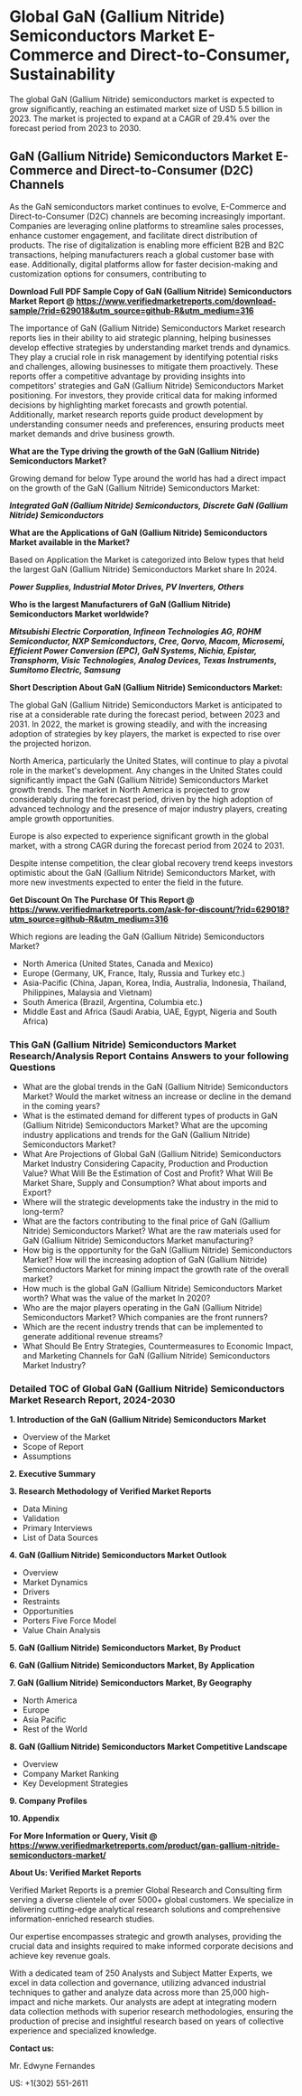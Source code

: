 <h1>Global GaN (Gallium Nitride) Semiconductors Market E-Commerce and Direct-to-Consumer, Sustainability</h1><p class=""><p>The global GaN (Gallium Nitride) semiconductors market is expected to grow significantly, reaching an estimated market size of USD 5.5 billion in 2023. The market is projected to expand at a CAGR of 29.4% over the forecast period from 2023 to 2030.</p><h2>GaN (Gallium Nitride) Semiconductors Market E-Commerce and Direct-to-Consumer (D2C) Channels</h2><p>As the GaN semiconductors market continues to evolve, E-Commerce and Direct-to-Consumer (D2C) channels are becoming increasingly important. Companies are leveraging online platforms to streamline sales processes, enhance customer engagement, and facilitate direct distribution of products. The rise of digitalization is enabling more efficient B2B and B2C transactions, helping manufacturers reach a global customer base with ease. Additionally, digital platforms allow for faster decision-making and customization options for consumers, contributing to</p><p class=""><strong>Download Full PDF Sample Copy of GaN (Gallium Nitride) Semiconductors Market Report @ <a href="https://www.verifiedmarketreports.com/download-sample/?rid=629018&utm_source=github-R&utm_medium=316" target="_blank">https://www.verifiedmarketreports.com/download-sample/?rid=629018&utm_source=github-R&utm_medium=316</a></strong></p><p>The importance of&nbsp;GaN (Gallium Nitride) Semiconductors Market research reports lies in their ability to aid strategic planning, helping businesses develop effective strategies by understanding market trends and dynamics. They play a crucial role in risk management by identifying potential risks and challenges, allowing businesses to mitigate them proactively. These reports offer a competitive advantage by providing insights into competitors' strategies and GaN (Gallium Nitride) Semiconductors Market positioning. For investors, they provide critical data for making informed decisions by highlighting market forecasts and growth potential. Additionally, market research reports guide product development by understanding consumer needs and preferences, ensuring products meet market demands and drive business growth.</p><p><strong>What are the&nbsp;Type driving the growth of the GaN (Gallium Nitride) Semiconductors Market?</strong></p><p id="" class="">Growing demand for below Type around the world has had a direct impact on the growth of the GaN (Gallium Nitride) Semiconductors Market:</p><p class=""><em><strong>Integrated GaN (Gallium Nitride) Semiconductors, Discrete GaN (Gallium Nitride) Semiconductors</strong></em></p><p class=""><strong>What are the&nbsp;Applications&nbsp;of GaN (Gallium Nitride) Semiconductors Market available in the Market?</strong></p><p id="" class="">Based on Application the Market is categorized into Below types that held the largest GaN (Gallium Nitride) Semiconductors Market share In 2024.</p><p class=""><em><strong>Power Supplies, Industrial Motor Drives, PV Inverters, Others</strong></em></p><p class=""><strong>Who is the largest Manufacturers of GaN (Gallium Nitride) Semiconductors Market worldwide?</strong></p><p><em><strong>Mitsubishi Electric Corporation, Infineon Technologies AG, ROHM Semiconductor, NXP Semiconductors, Cree, Qorvo, Macom, Microsemi, Efficient Power Conversion (EPC), GaN Systems, Nichia, Epistar, Transphorm, Visic Technologies, Analog Devices, Texas Instruments, Sumitomo Electric, Samsung</strong></em></p><p id="" class=""><strong>Short Description About GaN (Gallium Nitride) Semiconductors Market:</strong></p><p>The global GaN (Gallium Nitride) Semiconductors Market is anticipated to rise at a considerable rate during the forecast period, between 2023 and 2031. In 2022, the market is growing steadily, and with the increasing adoption of strategies by key players, the market is expected to rise over the projected horizon.</p><p>North America, particularly the United States, will continue to play a pivotal role in the market's development. Any changes in the United States could significantly impact the GaN (Gallium Nitride) Semiconductors Market growth trends. The market in North America is projected to grow considerably during the forecast period, driven by the high adoption of advanced technology and the presence of major industry players, creating ample growth opportunities.</p><p>Europe is also expected to experience significant growth in the global market, with a strong CAGR during the forecast period from 2024 to 2031.</p><p>Despite intense competition, the clear global recovery trend keeps investors optimistic about the GaN (Gallium Nitride) Semiconductors Market, with more new investments expected to enter the field in the future.</p><p id="" class=""><strong>Get Discount On The Purchase Of This Report @ <a href="https://www.verifiedmarketreports.com/ask-for-discount/?rid=629018?utm_source=github-R&utm_medium=316" target="_blank">https://www.verifiedmarketreports.com/ask-for-discount/?rid=629018?utm_source=github-R&utm_medium=316</a></strong></p><p class="">Which regions are leading the GaN (Gallium Nitride) Semiconductors Market?</p><ul><li>North America (United States, Canada and Mexico)</li><li>Europe (Germany, UK, France, Italy, Russia and Turkey etc.)</li><li>Asia-Pacific (China, Japan, Korea, India, Australia, Indonesia, Thailand, Philippines, Malaysia and Vietnam)</li><li>South America (Brazil, Argentina, Columbia etc.)</li><li>Middle East and Africa (Saudi Arabia, UAE, Egypt, Nigeria and South Africa)</li></ul><h3 id="" class="">This GaN (Gallium Nitride) Semiconductors Market Research/Analysis Report Contains Answers to your following Questions</h3><ul><li>What are the global trends in the GaN (Gallium Nitride) Semiconductors Market? Would the market witness an increase or decline in the demand in the coming years?</li><li>What is the estimated demand for different types of products in GaN (Gallium Nitride) Semiconductors Market? What are the upcoming industry applications and trends for the GaN (Gallium Nitride) Semiconductors Market?</li><li>What Are Projections of Global GaN (Gallium Nitride) Semiconductors Market Industry Considering Capacity, Production and Production Value? What Will Be the Estimation of Cost and Profit? What Will Be Market Share, Supply and Consumption? What about imports and Export?</li><li>Where will the strategic developments take the industry in the mid to long-term?</li><li>What are the factors contributing to the final price of GaN (Gallium Nitride) Semiconductors Market? What are the raw materials used for GaN (Gallium Nitride) Semiconductors Market manufacturing?</li><li>How big is the opportunity for the GaN (Gallium Nitride) Semiconductors Market? How will the increasing adoption of GaN (Gallium Nitride) Semiconductors Market for mining impact the growth rate of the overall market?</li><li>How much is the global GaN (Gallium Nitride) Semiconductors Market worth? What was the value of the market In 2020?</li><li>Who are the major players operating in the GaN (Gallium Nitride) Semiconductors Market? Which companies are the front runners?</li><li>Which are the recent industry trends that can be implemented to generate additional revenue streams?</li><li>What Should Be Entry Strategies, Countermeasures to Economic Impact, and Marketing Channels for GaN (Gallium Nitride) Semiconductors Market Industry?</li></ul><h3 id="" class="">Detailed TOC of Global GaN (Gallium Nitride) Semiconductors Market Research Report, 2024-2030</h3><p id="" class=""><strong>1. Introduction of the GaN (Gallium Nitride) Semiconductors Market</strong></p><ul><li>Overview of the Market</li><li>Scope of Report</li><li>Assumptions</li></ul><p id="" class=""><strong>2. Executive Summary</strong></p><p id="" class=""><strong>3. Research Methodology of Verified Market Reports</strong></p><ul><li>Data Mining</li><li>Validation</li><li>Primary Interviews</li><li>List of Data Sources</li></ul><p id="" class=""><strong>4. GaN (Gallium Nitride) Semiconductors Market Outlook</strong></p><ul><li>Overview</li><li>Market Dynamics</li><li>Drivers</li><li>Restraints</li><li>Opportunities</li><li>Porters Five Force Model</li><li>Value Chain Analysis</li></ul><p id="" class=""><strong>5. GaN (Gallium Nitride) Semiconductors Market, By Product</strong></p><p id="" class=""><strong>6. GaN (Gallium Nitride) Semiconductors Market, By Application</strong></p><p id="" class=""><strong>7. GaN (Gallium Nitride) Semiconductors Market, By Geography</strong></p><ul><li>North America</li><li>Europe</li><li>Asia Pacific</li><li>Rest of the World</li></ul><p id="" class=""><strong>8. GaN (Gallium Nitride) Semiconductors Market Competitive Landscape</strong></p><ul><li>Overview</li><li>Company Market Ranking</li><li>Key Development Strategies</li></ul><p id="" class=""><strong>9. Company Profiles</strong></p><p id="" class=""><strong>10. Appendix</strong></p><p id="" class=""><strong>For More Information or Query, Visit @ <a href="https://www.verifiedmarketreports.com/product/gan-gallium-nitride-semiconductors-market/" target="_blank">https://www.verifiedmarketreports.com/product/gan-gallium-nitride-semiconductors-market/</a></strong></p><p id="" class=""><strong>About Us: Verified Market Reports</strong></p><p id="" class="">Verified Market Reports is a premier Global Research and Consulting firm serving a diverse clientele of over 5000+ global customers. We specialize in delivering cutting-edge analytical research solutions and comprehensive information-enriched research studies.</p><p id="" class="">Our expertise encompasses strategic and growth analyses, providing the crucial data and insights required to make informed corporate decisions and achieve key revenue goals.</p><p id="" class="">With a dedicated team of 250 Analysts and Subject Matter Experts, we excel in data collection and governance, utilizing advanced industrial techniques to gather and analyze data across more than 25,000 high-impact and niche markets. Our analysts are adept at integrating modern data collection methods with superior research methodologies, ensuring the production of precise and insightful research based on years of collective experience and specialized knowledge.</p><p id="" class=""><strong>Contact us:</strong></p><p id="" class="">Mr. Edwyne Fernandes</p><p id="" class="">US: +1(302) 551-2611</p>